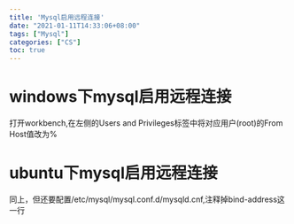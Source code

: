 ```yaml
---
title: 'Mysql启用远程连接'
date: "2021-01-11T14:33:06+08:00"
tags: ["Mysql"]
categories: ["CS"]
toc: true
---
```

# windows下mysql启用远程连接
打开workbench,在左侧的Users and Privileges标签中将对应用户(root)的From Host值改为%
# ubuntu下mysql启用远程连接
同上，但还要配置/etc/mysql/mysql.conf.d/mysqld.cnf,注释掉bind-address这一行

